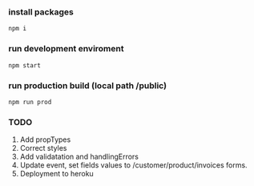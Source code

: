 ### install packages

`npm i`

### run development enviroment

`npm start`

### run production build (local path /public)

`npm run prod`

### TODO

1. Add propTypes
2. Correct styles
3. Add validatation and handlingErrors
4. Update event, set fields values to  /customer/product/invoices forms.
5. Deployment to heroku



